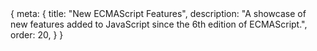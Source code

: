 <route>
{
	meta: {
		title: "New ECMAScript Features",
		description: "A showcase of new features added to JavaScript since the 6th edition of ECMAScript.",
		order: 20,
	}
}
</route>

<Title :title="$route.meta.title" :description="$route.meta.description" />

Now that we know a bit about the history of JavaScript, we can move onto modern JavaScript. In my mind, modern JavaScript means two things, the new language features released since ES5 and the build tools and frameworks we use these days to create JavaScript applications.

In this article, we'll look at the new features introduced in the ECMAScript specifications. We're not going to look at every change and detail. Instead, we'll focus on new features, syntax, built-in types, and new methods to existing types. We'll also take a look at some new Web APIs. The article also includes some pre ES2015 features since they help explain the new concepts.

::: c info "Credit" box
The examples in this article are based on [MDN articles](https://developer.mozilla.org/en-US/docs/Web/JavaScript/Reference), found from this [ECMAScript compatibility table](https://kangax.github.io/compat-table/es6/), with some key differences.

Rather than listing new features chronologically with each version, I'm grouping related features together. Modern browsers support almost all of the latest ES features. Hence, there's no reason to make a distinction between the different editions.
:::

## Syntax
Let's start by going through some of the new syntax introduced since ES5. These new syntax features make writing JavaScript less tedious and more concise. This isn't a complete list; some new syntax is also presented in other sections, but those sections are large enough to warrant their own chapters.

#### Default function parameters

Default function parameters allow named parameters to be initialized with default values if no value or undefined is passed.

```js ln
function multiply(a, b = 1) {
	return a * b;
}

console.log(multiply(5, 2)); // 10
console.log(multiply(5)); // 5
```

[MDN: Default parameters](https://developer.mozilla.org/en-US/docs/Web/JavaScript/Reference/Functions/Default_parameters)

#### Rest parameters
The rest parameter syntax allows a function to accept an indefinite number of arguments as an array.

```js ln
function sum(...theArgs) {
	// theArgs is an array
	return theArgs.reduce((previous, current) => {
		return previous + current;
	});
}

console.log(sum(1, 2, 3)); // 6
console.log(sum(1, 2, 3, 4)); // 10
```

The function parameters can include normal parameters, but only the last parameter can be a rest parameter.

```js ln
function myFun(a,  b, ...manyMoreArgs) {
  console.log("a", a)
  console.log("b", b)
  console.log("manyMoreArgs", manyMoreArgs)
}

myFun("one", "two", "three", "four", "five", "six")

// a, one
// b, two
// manyMoreArgs, ["three", "four", "five", "six"]
```

[MDN: Rest parameters](https://developer.mozilla.org/en-US/docs/Web/JavaScript/Reference/Functions/rest_parameters)

#### Spread syntax

Spread syntax `...` looks exactly like rest syntax. In a way, rest syntax is the opposite of spread syntax. Spread syntax *"expands"* an array into its elements, while rest syntax collects multiple elements and *"condenses"* them into a single element.

```js ln
function sum(x, y, z) {
  return x + y + z;
}

const numbers = [1, 2, 3];
console.log(sum(...numbers)); // 6
```

The spread syntax makes it easy to clone and concatenate arrays and objects.

```js ln
let arr1 = [0, 1, 2];
let arr2 = [3, 4, 5];

// Copies the array, same as arr1.slice()
let arr3 = [...arr1];

// Concatenas the arrays, same as arr1.concat(arr2);
let arr3 = [...arr1, ...arr2];
```

The same works for objects.

```js ln
let obj1 = { foo: 'bar', x: 42 };
let obj2 = { foo: 'baz', y: 13 };

let clonedObj = { ...obj1 };
// Object { foo: "bar", x: 42 }

let mergedObj = { ...obj1, ...obj2 };
// Object { foo: "baz", x: 42, y: 13 }
```

[MDN: Spread syntax](https://developer.mozilla.org/en-US/docs/Web/JavaScript/Reference/Operators/Spread_syntax)

#### Destructuring assignment

The destructuring assignment syntax is a JavaScript expression that makes it possible to unpack values from arrays, or properties from objects, into distinct variables.

```js ln
let [a, b] = [10, 20];

console.log(a); // 10
console.log(b); // 20
```

We can also combine destructuring with the rest parameters syntax.
```js ln
let [a, b, ...rest] = [10, 20, 30, 40, 50];

console.log(rest); // Array [30,40,50]
```

Destruring also works for objects.

```js ln
let { a, b } = { c: 10, d: 20 };
console.log(a); // 10
console.log(b); // 20
```

Note that the property names have to match, but if we want to we can assign them to new variable names.

```js ln
const o = { p: 42, q: true };
const { p: foo, q: bar } = o;

console.log(foo); // 42
console.log(bar); // true
```

A neat trick is to destructure values into existing variables, allowing us to swap the values of variables in a single expression.

```js ln
let a = 1;
let b = 3;

[a, b] = [b, a];
console.log(a); // 3
console.log(b); // 1
```

The destructuring syntax is really powerful. Considering that
1. We can include default values in destructuring assignment.
2. We can destructure directly in a function's parameter declaration.
3. We can destructure nested objects/arrays.

It means that we can use destructuring as a way to pass "options" objects as parameters to functions.

::: c center-child wide
```js ln
function drawChart({size = 'big', coords = {x: 0, y: 0}, radius = 25} = {}) {
  console.log(size, coords, radius);
}

drawChart({
  coords: {x: 18, y: 30},
  radius: 30
  color: 'red'
});
```
:::
The passed object can have additional properties, the destructuring will only assign what is defined. In the same sense, the object doesn't need to include all the properties the parameter expects, if default values are provided for them.

::: c note Note box
In the function signature for drawChart above, the destructured left-hand side is assigned to an empty object literal on the right-hand side:
`{size = 'big', coords = {x: 0, y: 0}, radius = 25} = {}`

You could have also written the function without the right-hand side assignment. However, if you leave out the right-hand side assignment, the function will look for at least one argument to be supplied when invoked, whereas in its current form, you can call `drawChart()` without supplying any parameters. The current design is useful if you want to be able to call the function without supplying any parameters, the other can be useful when you want to ensure an object is passed to the function.
:::

[MDN: Destructuring assignment](https://developer.mozilla.org/en-US/docs/Web/JavaScript/Reference/Operators/Destructuring_assignment)

#### Object literal extensions
Objects properties have some new syntax, their keys can be declared using shorthands and using computed names.

```js ln
// Shorthand property names
let a = 'foo', b = 42, someName = {};
let o = { a, b, c }
// Previously { a: a, b: b, someObj: someObj }

// Shorthand method names
let o = {
	property(parameters) {}
}
// Previously { property: function(parameters) {} }

// Computed property names
let prop = 'foo';
let o = {
  [prop]: 'hey',
  ['b' + 'ar']: 'there'
}
```
[MDN: Object inititalizer](https://developer.mozilla.org/en-US/docs/Web/JavaScript/Reference/Operators/Object_initializer#new_notations_in_ecmascript_2015)

Modern JavaScript also allows leaving trailing commas after object properties and function parameters. Previously trailing commas were only valid syntax in arrays.

```js ln
var object = {
  foo: "bar",
  baz: "qwerty",
  age: 42,
};

function f(p,) {
	console.log(p);
}

// array destructuring with a trailing comma
[a, b,] = [1, 2];
```
[MDN: Trailing commas](https://developer.mozilla.org/en-US/docs/Web/JavaScript/Reference/Trailing_commas)

#### For..of loops
  - https://developer.mozilla.org/en-US/docs/Web/JavaScript/Reference/Statements/for...of
#### Template literals
  - https://developer.mozilla.org/en-US/docs/Web/JavaScript/Reference/Template_literals
#### Optional chaining ?.
  - https://developer.mozilla.org/en-US/docs/Web/JavaScript/Reference/Operators/Optional_chaining
#### Nullish coalescing ??
  - https://developer.mozilla.org/en-US/docs/Web/JavaScript/Reference/Operators/Nullish_coalescing_operator
#### Logical assignment
  - https://developer.mozilla.org/en-US/docs/Web/JavaScript/Reference/Operators
#### Exponentiation `(**)`
  - https://developer.mozilla.org/en-US/docs/Web/JavaScript/Reference/Operators/Exponentiation
#### Numeric separators
  - Octal and binary literals, hex literals
  - https://github.com/tc39/proposal-numeric-separator
  - https://developer.mozilla.org/en-US/docs/Web/JavaScript/Reference/Lexical_grammar

## Bindings
#### Const and let
  - https://developer.mozilla.org/en-US/docs/Web/JavaScript/Reference/Statements/const
  - https://developer.mozilla.org/en-US/docs/Web/JavaScript/Reference/Statements/let
  - https://developer.mozilla.org/en-US/docs/Web/JavaScript/Reference/Statements/var
#### globalThis
  - https://developer.mozilla.org/en-US/docs/Web/JavaScript/Reference/Global_Objects/globalThis

## Functions
#### Arrow functions
  - https://developer.mozilla.org/en-US/docs/Web/JavaScript/Reference/Functions/Arrow_functions
#### Generators
  - https://developer.mozilla.org/en-US/docs/Web/JavaScript/Reference/Statements/function*
  - https://developer.mozilla.org/en-US/docs/Web/JavaScript/Reference/Operators/yield
#### Iterators
  - https://developer.mozilla.org/en-US/docs/Web/JavaScript/Reference/Iteration_protocols
  - https://developer.mozilla.org/en-US/docs/Web/JavaScript/Reference/Iteration_protocols#is_a_generator_object_an_iterator_or_an_iterable
  - https://developer.mozilla.org/en-US/docs/Web/JavaScript/Reference/Global_Objects/Symbol/iterator
  - Iterator extensions (ES.Next)
    - https://github.com/tc39/proposal-iterator-helpers
#### Async functions
  - https://developer.mozilla.org/en-US/docs/Web/JavaScript/Reference/Statements/async_function
  - https://developer.mozilla.org/en-US/docs/Web/JavaScript/Reference/Statements/for-await...of
  - https://github.com/tc39/proposal-top-level-await
#### Promise
  - https://developer.mozilla.org/en-US/docs/Web/JavaScript/Reference/Global_Objects/Promise
  - https://developer.mozilla.org/en-US/docs/Web/JavaScript/Guide/Using_promises
  - all
    - https://developer.mozilla.org/en-US/docs/Web/JavaScript/Reference/Global_Objects/Promise/all
  - allSettled
    - https://developer.mozilla.org/en-US/docs/Web/JavaScript/Reference/Global_Objects/Promise/allSettled
  - any
    - https://developer.mozilla.org/en-US/docs/Web/JavaScript/Reference/Global_Objects/Promise/any
  - race
    - https://developer.mozilla.org/en-US/docs/Web/JavaScript/Reference/Global_Objects/Promise/race
  - Then, Finally, Catch
    - https://developer.mozilla.org/en-US/docs/Web/JavaScript/Reference/Global_Objects/Promise/then
    - https://developer.mozilla.org/en-US/docs/Web/JavaScript/Reference/Global_Objects/Promise/finally
    - https://developer.mozilla.org/en-US/docs/Web/JavaScript/Reference/Global_Objects/Promise/catch
  - Resolve & Reject
    - https://developer.mozilla.org/en-US/docs/Web/JavaScript/Reference/Global_Objects/Promise/resolve
    - https://developer.mozilla.org/en-US/docs/Web/JavaScript/Reference/Global_Objects/Promise/reject
#### new.target
  - https://developer.mozilla.org/en-US/docs/Web/JavaScript/Reference/Operators/new.target
#### Classes
  - https://developer.mozilla.org/en-US/docs/Web/JavaScript/Reference/Classes
  - https://developer.mozilla.org/en-US/docs/Web/JavaScript/Reference/Operators/class
  - Super
    - https://developer.mozilla.org/en-US/docs/Web/JavaScript/Reference/Operators/super
  - Subclassing
    - Array, Regexp, Function, Promise, others...
    - https://developer.mozilla.org/en-US/docs/Learn/JavaScript/Objects/Inheritance
  - Class field declarations
    - https://github.com/tc39/proposal-class-fields
    - https://developer.mozilla.org/en-US/docs/Web/JavaScript/Reference/Classes/Private_class_fields
    - https://github.com/tc39/proposal-private-methods
    - https://developer.mozilla.org/en-US/docs/Web/JavaScript/Reference/Classes/static

## Built-ins
https://developer.mozilla.org/en-US/docs/Web/JavaScript/Reference/Global_Objects

Regular expressions have had a lot of updates as well, but we're not going to cover them in this article.

### Reflection
#### Proxy
  - https://developer.mozilla.org/en-US/docs/Web/JavaScript/Reference/Global_Objects/Proxy
#### Reflect
  - https://developer.mozilla.org/en-US/docs/Web/JavaScript/Reference/Global_Objects/Reflect

### BigInt
https://developer.mozilla.org/en-US/docs/Web/JavaScript/Reference/Global_Objects/BigInt

### Symbols
- https://developer.mozilla.org/en-US/docs/Web/JavaScript/Reference/Global_Objects/Symbol
- https://developer.mozilla.org/en-US/docs/Glossary/Symbol
  - Well-known symbols


### Collections and structured data
#### Indexed collections
  - https://developer.mozilla.org/en-US/docs/Web/JavaScript/Reference/Global_Objects/TypedArray
  - Array
  - Int8Array
  - Uint8Array
  - Uint8ClampedArray
  - Int16Array
  - Uint16Array
  - Int32Array
  - Uint32Array
  - Float32Array
  - Float64Array
  - BigInt64Array
  - BigUint64Array

#### Keyed collections
  - Map
    - https://developer.mozilla.org/en-US/docs/Web/JavaScript/Reference/Global_Objects/Map
    - https://developer.mozilla.org/en-US/docs/Web/JavaScript/Reference/Global_Objects/WeakMap
  - Set
    - https://developer.mozilla.org/en-US/docs/Web/JavaScript/Reference/Global_Objects/Set
    - https://developer.mozilla.org/en-US/docs/Web/JavaScript/Reference/Global_Objects/WeakSet
  - WeakRef
    - https://developer.mozilla.org/en-US/docs/Web/JavaScript/Reference/Global_Objects/WeakRef

#### Structured data
  - JSON
    - https://developer.mozilla.org/en-US/docs/Web/JavaScript/Reference/Global_Objects/JSON
  - ArrayBuffer
    - https://developer.mozilla.org/en-US/docs/Web/JavaScript/Reference/Global_Objects/ArrayBuffer
  - SharedArrayBuffer
    - https://developer.mozilla.org/en-US/docs/Web/JavaScript/Reference/Global_Objects/SharedArrayBuffer
  - Atomics
    - https://developer.mozilla.org/en-US/docs/Web/JavaScript/Reference/Global_Objects/Atomics
  - DataView
    - https://developer.mozilla.org/en-US/docs/Web/JavaScript/Reference/Global_Objects/DataView


## Built-in extensions
Properties, methods, static methods

### Object
https://developer.mozilla.org/en-US/docs/Web/JavaScript/Reference/Global_Objects/Object/values
- assign
  - https://developer.mozilla.org/en-US/docs/Web/JavaScript/Reference/Global_Objects/Object/assign
- is
  - https://developer.mozilla.org/en-US/docs/Web/JavaScript/Reference/Global_Objects/Object/is
- defineProperty / defineProperties
  - https://developer.mozilla.org/en-US/docs/Web/JavaScript/Reference/Global_Objects/Object/defineProperty
  - Object.getOwnPropertyDescriptor()
  - Object.getOwnPropertyDescriptors()
  - Object.getOwnPropertyNames()
  - Object.getOwnPropertySymbols()
  - hasOwnProperty()
    - https://developer.mozilla.org/en-US/docs/Web/JavaScript/Reference/Global_Objects/Object/hasOwnProperty
- keys, values, entries
  - https://developer.mozilla.org/en-US/docs/Web/JavaScript/Reference/Global_Objects/Object/keys
  - https://developer.mozilla.org/en-US/docs/Web/JavaScript/Reference/Global_Objects/Object/values
  - https://developer.mozilla.org/en-US/docs/Web/JavaScript/Reference/Global_Objects/Object/entries
- Getter and setter methods
  - https://developer.mozilla.org/en-US/docs/Web/JavaScript/Reference/Functions/get
  - https://developer.mozilla.org/en-US/docs/Web/JavaScript/Reference/Functions/set

### String
https://developer.mozilla.org/en-US/docs/Web/JavaScript/Reference/Global_Objects/String
- raw
  - https://developer.mozilla.org/en-US/docs/Web/JavaScript/Reference/Global_Objects/String/raw
- fromCodePoint
  - https://developer.mozilla.org/en-US/docs/Web/JavaScript/Reference/Global_Objects/String/fromCodePoint
- codePointAt
  - https://developer.mozilla.org/en-US/docs/Web/JavaScript/Reference/Global_Objects/String/codePointAt
- normalize
  - https://developer.mozilla.org/en-US/docs/Web/JavaScript/Reference/Global_Objects/String/normalize
- repeat
  - https://developer.mozilla.org/en-US/docs/Web/JavaScript/Reference/Global_Objects/String/repeat
- starts/endsWith
  - https://developer.mozilla.org/en-US/docs/Web/JavaScript/Reference/Global_Objects/String/startsWith
  - https://developer.mozilla.org/en-US/docs/Web/JavaScript/Reference/Global_Objects/String/endsWith
- includes
  - https://developer.mozilla.org/en-US/docs/Web/JavaScript/Reference/Global_Objects/String/includes
- padStart/End
  - https://developer.mozilla.org/en-US/docs/Web/JavaScript/Reference/Global_Objects/String/padStart
  - https://developer.mozilla.org/en-US/docs/Web/JavaScript/Reference/Global_Objects/String/padEnd
- replaceAll
  - https://developer.mozilla.org/en-US/docs/Web/JavaScript/Reference/Global_Objects/String/replaceAll
- matchAll
  - https://developer.mozilla.org/en-US/docs/Web/JavaScript/Reference/Global_Objects/String/matchAll
- trimLeft/Right/Start/End
  - https://developer.mozilla.org/en-US/docs/Web/JavaScript/Reference/Global_Objects/String/trimStart
  - https://developer.mozilla.org/en-US/docs/Web/JavaScript/Reference/Global_Objects/String/trimEnd

### Array
https://developer.mozilla.org/en-US/docs/Web/JavaScript/Reference/Global_Objects/Array
- includes
  - https://developer.mozilla.org/en-US/docs/Web/JavaScript/Reference/Global_Objects/Array/includes
- from
  - https://developer.mozilla.org/en-US/docs/Web/JavaScript/Reference/Global_Objects/Array/from
- of
  - https://developer.mozilla.org/en-US/docs/Web/JavaScript/Reference/Global_Objects/Array/of
- copyWithin
  - https://developer.mozilla.org/en-US/docs/Web/JavaScript/Reference/Global_Objects/Array/copyWithin
- find
  - https://developer.mozilla.org/en-US/docs/Web/JavaScript/Reference/Global_Objects/Array/find
- findIndex
  - https://developer.mozilla.org/en-US/docs/Web/JavaScript/Reference/Global_Objects/Array/findIndex
- fill
  - https://developer.mozilla.org/en-US/docs/Web/JavaScript/Reference/Global_Objects/Array/fill
- keys
  - https://developer.mozilla.org/en-US/docs/Web/JavaScript/Reference/Global_Objects/Array/keys
- values
  - https://developer.mozilla.org/en-US/docs/Web/JavaScript/Reference/Global_Objects/Array/values
- entries
  - https://developer.mozilla.org/en-US/docs/Web/JavaScript/Reference/Global_Objects/Array/entries
- flat
  - https://developer.mozilla.org/en-US/docs/Web/JavaScript/Reference/Global_Objects/Array/flat
- flatMap
  - https://developer.mozilla.org/en-US/docs/Web/JavaScript/Reference/Global_Objects/Array/flatMap
- Something this, that or other about functional style with arrow functions

### Number
- isFinite
  - https://developer.mozilla.org/en-US/docs/Web/JavaScript/Reference/Global_Objects/Number/isFinite
- isInteger
  - https://developer.mozilla.org/en-US/docs/Web/JavaScript/Reference/Global_Objects/Number/isInteger
- isSafeInteger
  - https://developer.mozilla.org/en-US/docs/Web/JavaScript/Reference/Global_Objects/Number/isSafeInteger
- isNaN
  - https://developer.mozilla.org/en-US/docs/Web/JavaScript/Reference/Global_Objects/Number/isNaN
- parseFloat
  - https://developer.mozilla.org/en-US/docs/Web/JavaScript/Reference/Global_Objects/Number/parseFloat
- parseInt
  - https://developer.mozilla.org/en-US/docs/Web/JavaScript/Reference/Global_Objects/Number/parseInt
- EPSILON
  - https://developer.mozilla.org/en-US/docs/Web/JavaScript/Reference/Global_Objects/Number/EPSILON
- MIN/MAX_SAFE_INTEGER
  - https://developer.mozilla.org/en-US/docs/Web/JavaScript/Reference/Global_Objects/Number/MAX_SAFE_INTEGER
  - https://developer.mozilla.org/en-US/docs/Web/JavaScript/Reference/Global_Objects/Number/MIN_SAFE_INTEGER

### Math
https://developer.mozilla.org/en-US/docs/Web/JavaScript/Reference/Global_Objects/Math
- clz32
- imul
- sign
- log10
- log2
- log1p
- expm1
- cosh
- sinh
- tanh
- acosh
- asinh
- atanh
- trunc
- fround
- cbrt
- hypot

## Web APIs

### Internationalization API
- https://developer.mozilla.org/en-US/docs/Web/JavaScript/Reference/Global_Objects/Intl
- Intl
- Intl.Collator
- Intl.DateTimeFormat
- Intl.ListFormat
- Intl.NumberFormat
- Intl.PluralRules
- Intl.RelativeTimeFormat
- Intl.Locale

### Web Workers API
- https://developer.mozilla.org/en-US/docs/Web/API/Web_Workers_API
- https://developer.mozilla.org/en-US/docs/Web/API/Worker

## WebAssembly
- https://developer.mozilla.org/en-US/docs/WebAssembly
- https://developer.mozilla.org/en-US/docs/Web/JavaScript/Reference/Global_Objects/WebAssembly
- https://developer.mozilla.org/en-US/docs/WebAssembly/Concepts

- WebAssembly
- WebAssembly.Module
- WebAssembly.Instance
- WebAssembly.Memory
- WebAssembly.Table
- WebAssembly.CompileError
- WebAssembly.LinkError
- WebAssembly.RuntimeError